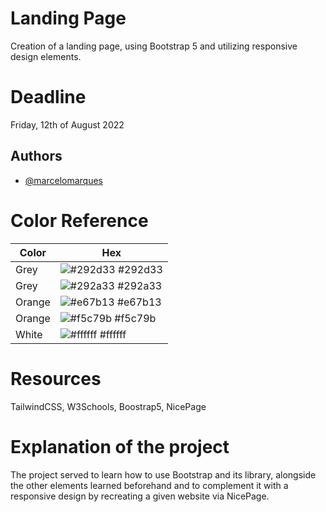 # Landing Page

Creation of a landing page, using Bootstrap 5 and utilizing responsive design elements.

# Deadline 
Friday, 12th of August 2022

## Authors

- [@marcelomarques](https://github.com/Marcelo1Marques)

# Color Reference

| Color             | Hex                                                                |
| ----------------- | ------------------------------------------------------------------ |
| Grey | ![#292d33](https://via.placeholder.com/10/292d33?text=+) #292d33 |
| Grey | ![#292a33](https://via.placeholder.com/10/292a33?text=+) #292a33 |
| Orange | ![#e67b13](https://via.placeholder.com/10/e67b13?text=+) #e67b13 |
| Orange | ![#f5c79b](https://via.placeholder.com/10/f5c79b?text=+) #f5c79b |
| White | ![#ffffff](https://via.placeholder.com/10/ffffff?text=+) #ffffff |

# Resources
TailwindCSS, W3Schools, Boostrap5, NicePage

# Explanation of the project
The project served to learn how to use Bootstrap and its library, alongside the other elements learned beforehand and to complement it with a responsive design by recreating a given website via NicePage.